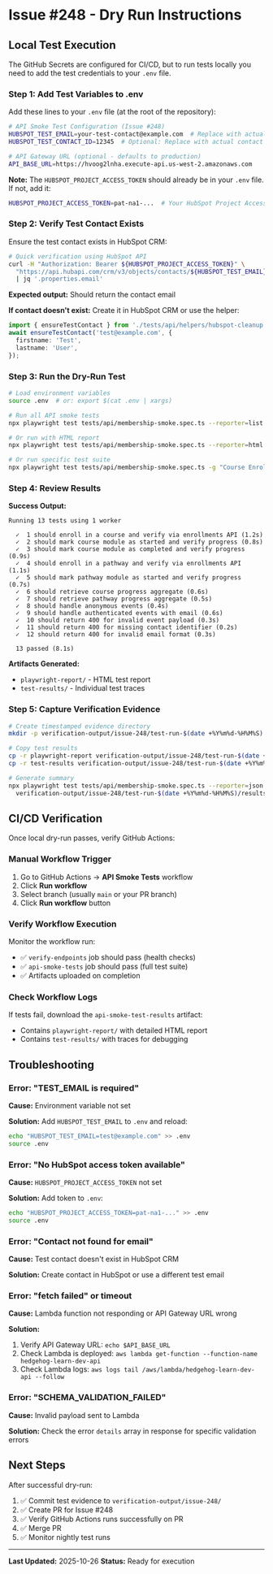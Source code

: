 # Issue #248 - Dry Run Instructions

## Local Test Execution

The GitHub Secrets are configured for CI/CD, but to run tests locally you need to add the test credentials to your `.env` file.

### Step 1: Add Test Variables to .env

Add these lines to your `.env` file (at the root of the repository):

```bash
# API Smoke Test Configuration (Issue #248)
HUBSPOT_TEST_EMAIL=your-test-contact@example.com  # Replace with actual test contact email
HUBSPOT_TEST_CONTACT_ID=12345  # Optional: Replace with actual contact ID for faster lookups

# API Gateway URL (optional - defaults to production)
API_BASE_URL=https://hvoog2lnha.execute-api.us-west-2.amazonaws.com
```

**Note:** The `HUBSPOT_PROJECT_ACCESS_TOKEN` should already be in your `.env` file. If not, add it:

```bash
HUBSPOT_PROJECT_ACCESS_TOKEN=pat-na1-...  # Your HubSpot Project Access Token
```

### Step 2: Verify Test Contact Exists

Ensure the test contact exists in HubSpot CRM:

```bash
# Quick verification using HubSpot API
curl -H "Authorization: Bearer ${HUBSPOT_PROJECT_ACCESS_TOKEN}" \
  "https://api.hubapi.com/crm/v3/objects/contacts/${HUBSPOT_TEST_EMAIL}?idProperty=email" \
  | jq '.properties.email'
```

**Expected output:** Should return the contact email

**If contact doesn't exist:** Create it in HubSpot CRM or use the helper:

```typescript
import { ensureTestContact } from './tests/api/helpers/hubspot-cleanup';
await ensureTestContact('test@example.com', {
  firstname: 'Test',
  lastname: 'User',
});
```

### Step 3: Run the Dry-Run Test

```bash
# Load environment variables
source .env  # or: export $(cat .env | xargs)

# Run all API smoke tests
npx playwright test tests/api/membership-smoke.spec.ts --reporter=list

# Or run with HTML report
npx playwright test tests/api/membership-smoke.spec.ts --reporter=html

# Or run specific test suite
npx playwright test tests/api/membership-smoke.spec.ts -g "Course Enrollment"
```

### Step 4: Review Results

**Success Output:**
```
Running 13 tests using 1 worker

  ✓  1 should enroll in a course and verify via enrollments API (1.2s)
  ✓  2 should mark course module as started and verify progress (0.8s)
  ✓  3 should mark course module as completed and verify progress (0.9s)
  ✓  4 should enroll in a pathway and verify via enrollments API (1.1s)
  ✓  5 should mark pathway module as started and verify progress (0.7s)
  ✓  6 should retrieve course progress aggregate (0.6s)
  ✓  7 should retrieve pathway progress aggregate (0.5s)
  ✓  8 should handle anonymous events (0.4s)
  ✓  9 should handle authenticated events with email (0.6s)
  ✓  10 should return 400 for invalid event payload (0.3s)
  ✓  11 should return 400 for missing contact identifier (0.2s)
  ✓  12 should return 400 for invalid email format (0.3s)

  13 passed (8.1s)
```

**Artifacts Generated:**
- `playwright-report/` - HTML test report
- `test-results/` - Individual test traces

### Step 5: Capture Verification Evidence

```bash
# Create timestamped evidence directory
mkdir -p verification-output/issue-248/test-run-$(date +%Y%m%d-%H%M%S)

# Copy test results
cp -r playwright-report verification-output/issue-248/test-run-$(date +%Y%m%d-%H%M%S)/
cp -r test-results verification-output/issue-248/test-run-$(date +%Y%m%d-%H%M%S)/

# Generate summary
npx playwright test tests/api/membership-smoke.spec.ts --reporter=json > \
  verification-output/issue-248/test-run-$(date +%Y%m%d-%H%M%S)/results.json
```

## CI/CD Verification

Once local dry-run passes, verify GitHub Actions:

### Manual Workflow Trigger

1. Go to GitHub Actions → **API Smoke Tests** workflow
2. Click **Run workflow**
3. Select branch (usually `main` or your PR branch)
4. Click **Run workflow** button

### Verify Workflow Execution

Monitor the workflow run:
- ✅ `verify-endpoints` job should pass (health checks)
- ✅ `api-smoke-tests` job should pass (full test suite)
- ✅ Artifacts uploaded on completion

### Check Workflow Logs

If tests fail, download the `api-smoke-test-results` artifact:
- Contains `playwright-report/` with detailed HTML report
- Contains `test-results/` with traces for debugging

## Troubleshooting

### Error: "TEST_EMAIL is required"

**Cause:** Environment variable not set

**Solution:** Add `HUBSPOT_TEST_EMAIL` to `.env` and reload:
```bash
echo "HUBSPOT_TEST_EMAIL=test@example.com" >> .env
source .env
```

### Error: "No HubSpot access token available"

**Cause:** `HUBSPOT_PROJECT_ACCESS_TOKEN` not set

**Solution:** Add token to `.env`:
```bash
echo "HUBSPOT_PROJECT_ACCESS_TOKEN=pat-na1-..." >> .env
source .env
```

### Error: "Contact not found for email"

**Cause:** Test contact doesn't exist in HubSpot CRM

**Solution:** Create contact in HubSpot or use a different test email

### Error: "fetch failed" or timeout

**Cause:** Lambda function not responding or API Gateway URL wrong

**Solution:**
1. Verify API Gateway URL: `echo $API_BASE_URL`
2. Check Lambda is deployed: `aws lambda get-function --function-name hedgehog-learn-dev-api`
3. Check Lambda logs: `aws logs tail /aws/lambda/hedgehog-learn-dev-api --follow`

### Error: "SCHEMA_VALIDATION_FAILED"

**Cause:** Invalid payload sent to Lambda

**Solution:** Check the error `details` array in response for specific validation errors

## Next Steps

After successful dry-run:

1. ✅ Commit test evidence to `verification-output/issue-248/`
2. ✅ Create PR for Issue #248
3. ✅ Verify GitHub Actions runs successfully on PR
4. ✅ Merge PR
5. ✅ Monitor nightly test runs

---

**Last Updated:** 2025-10-26
**Status:** Ready for execution
